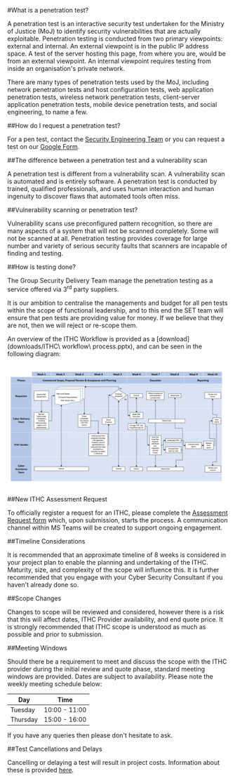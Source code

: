 #What is a penetration test?

A penetration test is an interactive security test undertaken for the Ministry of Justice (MoJ)
to identify security vulnerabilities that are actually exploitable.
Penetration testing is conducted from two primary viewpoints: external and
internal.
An external viewpoint is in the public IP address space.
A test of the server hosting this page,
from where you are,
would be from an external viewpoint.
An internal viewpoint requires testing from inside an organisation's private
network.

There are many types of penetration tests used by the MoJ,
including network penetration tests and host configuration tests,
web application penetration tests,
wireless network penetration tests,
client-server application penetration tests,
mobile device penetration tests,
and social engineering,
to name a few.

##How do I request a penetration test?

For a pen test,
contact the [Security Engineering Team](mailto:OperationalSecurityTeam@justice.gov.uk)
or you can request a test on our
[Google Form](https://docs.google.com/a/digital.justice.gov.uk/forms/d/1oixiLuUeORTv9YuxrfenCowKyGiXBMOpVlJRnR4Z8cM).

##The difference between a penetration test and a vulnerability scan

A penetration test is different from a vulnerability scan.
A vulnerability scan is automated and is entirely software.
A penetration test is conducted by trained,
qualified professionals,
and uses human interaction and human ingenuity to discover flaws that automated
tools often miss.

##Vulnerability scanning or penetration test?

Vulnerability scans use preconfigured pattern recognition,
so there are many aspects of a system that will not be scanned completely.
Some will not be scanned at all.
Penetration testing provides coverage for large number and variety of serious
security faults that scanners are incapable of finding and testing.

##How is testing done?

The Group Security Delivery Team manage the penetration testing as a service
offered via 3<sup>rd</sup> party suppliers.

It is our ambition to centralise the managements and budget for all pen tests
within the scope of functional leadership,
and to this end the SET team will ensure that pen tests are providing value for
money.
If we believe that they are not,
then we will reject or re-scope them.

<!--
The SET team are wholly responsible for the pen testing finances -
working with David Rogers, Chief Technology Officer and Fola Shodeinde,
Business Manager
-->

An overview of the ITHC Workflow is provided as a [download](downloads/ITHC\ workflow\ process.pptx),
and can be seen in the following diagram:

![ITHC workflow](images/workflow.jpg)

##New ITHC Assessment Request

To officially register a request for an ITHC,
please complete the
[Assessment Request form](https://docs.google.com/forms/d/e/1FAIpQLScOcsv8qpM07EmkFy8Y9MdAuUV7jmvyz9_GZznVx39olufVcA/viewform?c=0&w=1)
which,
upon submission,
starts the process.
A communication channel within MS Teams will be created to support ongoing
engagement.

##Timeline Considerations

It is recommended that an approximate timeline of 8 weeks is considered in your
project plan to enable the planning and undertaking of the ITHC.
Maturity,
size,
and complexity of the scope will influence this.
It is further recommended that you engage with your Cyber Security Consultant if
you haven't already done so.

##Scope Changes

Changes to scope will be reviewed and considered,
however there is a risk that this will affect dates,
ITHC Provider availability,
and end quote price.
It is strongly recommended that ITHC scope is understood as much as possible and
prior to submission.

##Meeting Windows

Should there be a requirement to meet and discuss the scope with the ITHC
provider during the initial review and quote phase,
standard meeting windows are provided.
Dates are subject to availability.
Please note the weekly meeting schedule below:

| Day | Time |
|---|---|
| Tuesday | 10:00 - 11:00 |
| Thursday | 15:00 - 16:00 |

If you have any queries then please don't hesitate to ask.

##Test Cancellations and Delays

Cancelling or delaying a test will result in project costs.
Information about these is provided [here](test-cancellations-and-delays.md).
